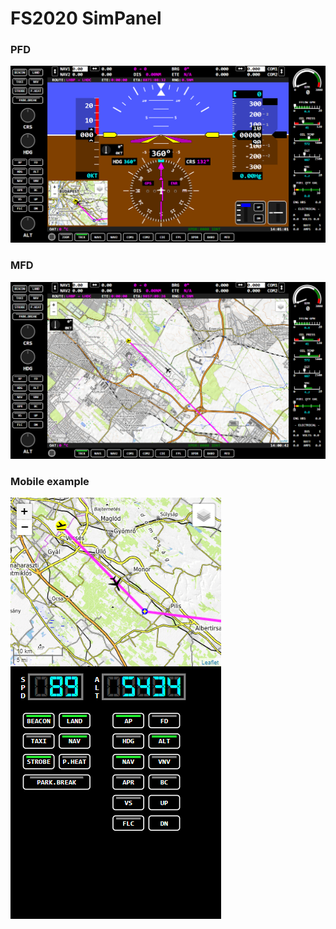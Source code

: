 # FS2020 SimPanel

### PFD
![PFD](Doc/images/pfd.png)

### MFD
![PFD](Doc/images/mfd.png)

### Mobile example
![PFD](Doc/images/mobile_example.png)
